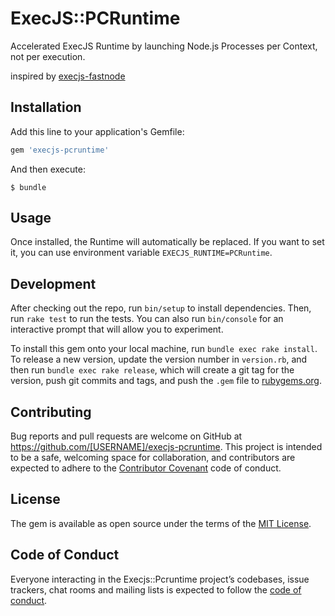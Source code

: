 # ExecJS::PCRuntime

Accelerated ExecJS Runtime by launching Node.js Processes per Context, not per execution.

inspired by [execjs-fastnode](https://github.com/jhawthorn/execjs-fastnode)

## Installation

Add this line to your application's Gemfile:

```ruby
gem 'execjs-pcruntime'
```

And then execute:
```
$ bundle
```

## Usage

Once installed, the Runtime will automatically be replaced.
If you want to set it, you can use environment variable `EXECJS_RUNTIME=PCRuntime`.

## Development

After checking out the repo, run `bin/setup` to install dependencies. Then, run `rake test` to run the tests. You can also run `bin/console` for an interactive prompt that will allow you to experiment.

To install this gem onto your local machine, run `bundle exec rake install`. To release a new version, update the version number in `version.rb`, and then run `bundle exec rake release`, which will create a git tag for the version, push git commits and tags, and push the `.gem` file to [rubygems.org](https://rubygems.org).

## Contributing

Bug reports and pull requests are welcome on GitHub at https://github.com/[USERNAME]/execjs-pcruntime. This project is intended to be a safe, welcoming space for collaboration, and contributors are expected to adhere to the [Contributor Covenant](http://contributor-covenant.org) code of conduct.

## License

The gem is available as open source under the terms of the [MIT License](https://opensource.org/licenses/MIT).

## Code of Conduct

Everyone interacting in the Execjs::Pcruntime project’s codebases, issue trackers, chat rooms and mailing lists is expected to follow the [code of conduct](https://github.com/[USERNAME]/execjs-pcruntime/blob/master/CODE_OF_CONDUCT.md).
